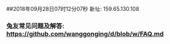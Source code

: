 ##2018年09月28日07时12分07秒 新址: 159.65.130.108
### 兔友常见问题及解答: https://github.com/wanggonging/d/blob/w/FAQ.md
